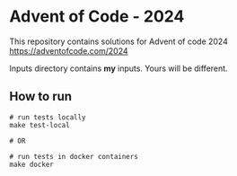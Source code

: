 # Advent of Code - 2024

This repository contains solutions for Advent of code 2024 https://adventofcode.com/2024

Inputs directory contains **my** inputs. Yours will be different.

## How to run

```shell
# run tests locally
make test-local

# OR

# run tests in docker containers
make docker
```